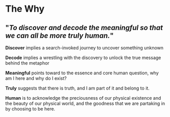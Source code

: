 
# The Why

## "*To discover and decode the meaningful so that we can all be more truly human.*"

**Discover** implies a search-invoked journey to uncover something unknown

**Decode** implies a wrestling with the discovery to unlock the true message behind the metaphor

**Meaningful** points toward to the essence and core human question, why am I here and why do I exist?

**Truly** suggests that there is truth, and I am part of it and belong to it.

**Human** is to acknowledge the preciousness of our physical existence and the beauty of our physical world, and the goodness that we are partaking in by choosing to be here.
